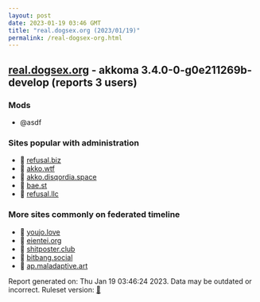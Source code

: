 ```yaml
---
layout: post
date: 2023-01-19 03:46 GMT
title: "real.dogsex.org (2023/01/19)"
permalink: /real-dogsex-org.html
---
```


## [real.dogsex.org](https://real.dogsex.org) - akkoma 3.4.0-0-g0e211269b-develop (reports 3 users)

### Mods
 * @asdf

### Sites popular with administration

* 🐘 [refusal.biz](/refusal-biz.html)
* 🐘 [akko.wtf](/akko-wtf.html)
* 🐘 [akko.disqordia.space](/akko-disqordia-space.html)
* 🐘 [bae.st](/bae-st.html)
* 🐘 [refusal.llc](/refusal-llc.html)

### More sites commonly on federated timeline

* 🐘 [youjo.love](/youjo-love.html)
* 🐘 [eientei.org](/eientei-org.html)
* 🐘 [shitposter.club](/shitposter-club.html)
* 🐘 [bitbang.social](/bitbang-social.html)
* 🐘 [ap.maladaptive.art](/ap-maladaptive-art.html)

Report generated on: Thu Jan 19 03:46:24 2023. Data may be outdated or incorrect.
Ruleset version: [🧁](/version-cupcake)
